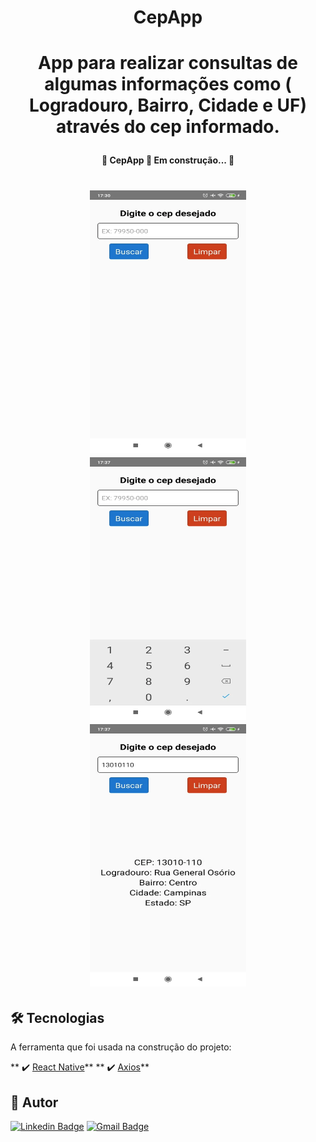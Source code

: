 <h1 align="center">CepApp</h1>

<h1 align="center">
<P>App para realizar consultas de algumas informações como ( Logradouro, Bairro, Cidade e UF) através do cep informado.</p>
</h1>

<h4 align="center"> 
	🚧  CepApp 🚀 Em construção...  🚧
</h4>

<h1 align="center">
  <img alt="CepApp" title="#CepApp"  width="250" height="420" src="./assets/foto1.webp" />
  <img alt="CepApp" title="#CepApp" width="250" height="420" src="./assets/foto2.webp" />
  <img alt="CepApp" title="#CepApp" width="250" height="420" src="./assets/foto3.webp" />
</h1>

## 🛠 Tecnologias

A ferramenta que foi usada na construção do projeto:

** ✔️ [React Native](https://reactnative.dev/)**
** ✔️ [Axios](https://github.com/axios/axios)**

## 🦸 Autor

[![Linkedin Badge](https://img.shields.io/badge/-Ezequiel-blue?style=flat-square&logo=Linkedin&logoColor=white&link=https://www.linkedin.com/in/ezequiel-almarone-66683370/)](https://www.linkedin.com/in/ezequiel-almarone-66683370/) 
[![Gmail Badge](https://img.shields.io/badge/-ezequiel.almarone@gmail.com-c14438?style=flat-square&logo=Gmail&logoColor=white&link=mailto:ezequiel.almarone@gmail.com)](mailto:ezequiel.almarone@gmail.com)
